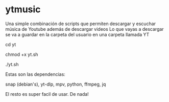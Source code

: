 # ytmusic
Una simple combinación de scripts que permiten descargar y escuchar música de Youtube además de descargar videos
Lo que vayas a descargar se va a guardar en la carpeta del usuario en una carpeta llamada YT

cd yt


chmod +x yt.sh


./yt.sh

Estas son las dependencias:

snap (debian's), yt-dlp, mpv, python, ffmpeg, jq

El resto es super facil de usar. De nada!
